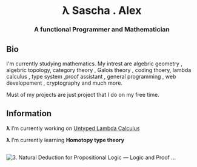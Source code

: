 
<h1  align="center">λ Sascha . Alex

<h3  align="center">A functional Programmer and Mathematician</h3>

## Bio
I'm currently studying mathematics. My intrest are algebric geometry , algebric topology, category theory , Galois theory , coding
thoery, lambda calculus , type system ,proof assistant , general programming , web developement , cryptography and much more.

Must of my projects are just project that I do on my free time.

## Information 
**λ** I’m currently working on [Untyped Lambda Calculus](https://github.com/SaschaAlex/LambdaCalculus)

**λ** I’m currently learning **Homotopy type theory**
## 

  ![3. Natural Deduction for Propositional Logic — Logic and Proof ...](https://leanprover.github.io/logic_and_proof/_static/natural_deduction_for_propositional_logic.18.png)

